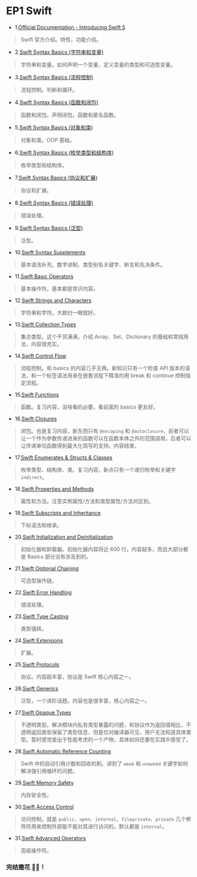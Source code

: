 # EP1 Swift

- 1.[Official Documentation - Introducing Swift 5](https://github.com/zfanli/notes/blob/master/swift/1.SwiftIntroduction.md)

> Swift 官方介绍。特性，功能介绍。

- 2.[Swift Syntax Basics (字符串和变量)](<https://github.com/zfanli/notes/blob/master/swift/2.SyntaxBasics(Strings&Variables).md>)

> 字符串和变量。如何声明一个变量，定义变量的类型和可选型变量。

- 3.[Swift Syntax Basics (流程控制)](<https://github.com/zfanli/notes/blob/master/swift/3.SyntaxBasics(FlowControl).md>)

> 流程控制。判断和循环。

- 4.[Swift Syntax Basics (函数和闭包)](<https://github.com/zfanli/notes/blob/master/swift/4.SyntaxBasics(Functions&Closures).md>)

> 函数和闭包。声明闭包，函数和匿名函数。

- 5.[Swift Syntax Basics (对象和类)](<https://github.com/zfanli/notes/blob/master/swift/5.SyntaxBasics(Objects&Classes).md>)

> 对象和类。OOP 基础。

- 6.[Swift Syntax Basics (枚举类型和结构体)](<https://github.com/zfanli/notes/blob/master/swift/6.SyntaxBasics(Enumerations&Structures).md>)

> 枚举类型和结构体。

- 7.[Swift Syntax Basics (协议和扩展)](<https://github.com/zfanli/notes/blob/master/swift/7.SyntaxBasics(Protocols&Extensions).md>)

> 协议和扩展。

- 8.[Swift Syntax Basics (错误处理)](<https://github.com/zfanli/notes/blob/master/swift/8.SyntaxBasics(ErrorHandling).md>)

> 错误处理。

- 9.[Swift Syntax Basics (泛型)](<https://github.com/zfanli/notes/blob/master/swift/9.SyntaxBasics(Generics).md>)

> 泛型。

- 10.[Swift Syntax Supplements](https://github.com/zfanli/notes/blob/master/swift/10.SyntaxSupplements.md)

> 基本语法补充。数字进制、类型别名关键字、断言和先决条件。

- 11.[Swift Basic Operators](https://github.com/zfanli/notes/blob/master/swift/11.BasicOperators.md)

> 基本操作符。基本都是常识内容。

- 12.[Swift Strings and Characters](https://github.com/zfanli/notes/blob/master/swift/12.StringsAndCharacters.md)

> 字符串和字符。大致扫一眼就好。

- 13.[Swift Collection Types](https://github.com/zfanli/notes/blob/master/swift/13.CollectionTypes.md)

> 集合类型。这个干货满满，介绍 Array、Set、Dictionary 的基础和常规用法，内容很充实。

- 14.[Swift Control Flow](https://github.com/zfanli/notes/blob/master/swift/14.ControlFlow.md)

> 流程控制。和 basics 的内容几乎无两。新知识只有一个检查 API 版本的语法，和一个标签语法用来在嵌套流程下精准的用 break 和 continue 控制指定流程。

- 15.[Swift Functions](https://github.com/zfanli/notes/blob/master/swift/15.Functions.md)

> 函数。复习内容，没啥看的必要。看前面的 basics 更友好。

- 16.[Swift Closures](https://github.com/zfanli/notes/blob/master/swift/16.CLosures.md)

> 闭包。也是复习内容，新东西只有 `@excaping` 和 `@autoclosure`，前者可以让一个作为参数传递进来的函数可以在函数本体之外的范围调用，后者可以让传递单句函数得到最大化简写的支持。内容结束。

- 17.[Swift Enumerates & Structs & Classes](https://github.com/zfanli/notes/blob/master/swift/17.EnumeratesStructsClasses.md)

> 枚举类型、结构体、类。复习内容，新点只有一个递归枚举和关键字 `indirect`。

- 18.[Swift Properties and Methods](https://github.com/zfanli/notes/blob/master/swift/18.PropertiesAndMethods.md)

> 属性和方法。注意实例属性/方法和类型属性/方法对区别。

- 19.[Swift Subscripts and Inheritance](https://github.com/zfanli/notes/blob/master/swift/19.SubscriptsAndInheritance.md)

> 下标语法和继承。

- 20.[Swift Initialization and Deinitialization](https://github.com/zfanli/notes/blob/master/swift/20.InitializationAndDeinitialization.md)

> 初始化器和卸载器。初始化器内容将近 600 行，内容超多，而且大部分都是 Basics 部分没有涉及到的。

- 21.[Swift Optional Chaining](https://github.com/zfanli/notes/blob/master/swift/21.OptionalChaining.md)

> 可选型操作链。

- 22.[Swift Error Handling](https://github.com/zfanli/notes/blob/master/swift/22.ErrorHandling.md)

> 错误处理。

- 23.[Swift Type Casting](https://github.com/zfanli/notes/blob/master/swift/23.TypeCasting.md)

> 类型强转。

- 24.[Swift Extensions](https://github.com/zfanli/notes/blob/master/swift/24.Extensions.md)

> 扩展。

- 25.[Swift Protocols](https://github.com/zfanli/notes/blob/master/swift/25.Protocols.md)

> 协议。内容超丰富，协议是 Swift 核心内容之一。

- 26.[Swift Generics](https://github.com/zfanli/notes/blob/master/swift/26.Generics.md)

> 泛型，一个进阶话题。内容也是很丰富，核心内容之一。

- 27.[Swift Opaque Types](https://github.com/zfanli/notes/blob/master/swift/27.OpaqueTypes.md)

> 不透明类型。解决模块内私有类型暴露的问题，和协议作为返回值相比，不透明返回类型保留了类型信息，但是仅对编译器可见，用户无法知道具体类型。暂时感觉是出于性能考虑的一个产物，具体如何还要在实践中感受了。

- 28.[Swift Automatic Reference Counting](https://github.com/zfanli/notes/blob/master/swift/28.AutomaticReferenceCounting.md)

> Swift 中的自动引用计数和回收机制。讲到了 `weak` 和 `unowned` 关键字如何解决强引用循环的问题。

- 29.[Swift Memory Safety](https://github.com/zfanli/notes/blob/master/swift/29.MemorySafety.md)

> 内存安全性。

- 30.[Swift Access Control](https://github.com/zfanli/notes/blob/master/swift/30.AccessControl.md)

> 访问控制。就是 `public`、`open`、`internal`、`fileprivate`、`private` 几个修饰符用来控制外部能不能对其进行访问的。默认都是 `internal`。

- 31.[Swift Advanced Operators](https://github.com/zfanli/notes/blob/master/swift/31.AdvancedOperators.md)

> 高级操作符。

### 完结撒花 🎉🎉！
